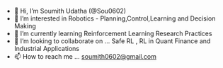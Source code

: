 - 👋 Hi, I’m Soumith Udatha (@Sou0602)
- 👀 I’m interested in Robotics - Planning,Control,Learning and Decision Making 
- 🌱 I’m currently learning Reinforcement Learning Research Practices
- 💞️ I’m looking to collaborate on ... Safe RL , RL in Quant Finance and Industrial Applications
- 📫 How to reach me ... soumith0602@gmail.com

<!---
Sou0602/Sou0602 is a ✨ special ✨ repository because its `README.md` (this file) appears on your GitHub profile.
You can click the Preview link to take a look at your changes.
--->
